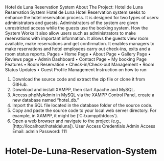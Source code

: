 Hotel de Luna Reservation System
About The Project: Hotel de Luna Reservation System
Hotel de Luna Hotel Reservation system seeks to enhance the hotel reservation process. It is designed for two types of users: administrators and guests. Administrators of the system are given unrestricted access while the guests use the booking system.
How the System Works
It also allow users such as administrators to make reservations with important information. It allows the guests view room available, make reservations and get confirmation. It enables managers to make reservations and hotel employees carry out check-ins, exits and a room status reports.
Pages
•	Home Page
•	About Page
•	Gallery Page
•	Reviews page
•	Admin Dashboard
•	Contact Page
•	My booking Page
Features
•	Room Reservation 
•	Check-in/Check-out Management
•	Room Status Updates
•	Guest Profile Management
Instruction on how to run
1. Download the source code and extract the zip file or clone it from GitHub.
2. Download and install XAMPP, then start Apache and MySQL.
3. Access phpMyAdmin in MySQL via the XAMPP Control Panel, create a new database named “hotel_db.”
4. Import the SQL file located in the database folder of the source code.
5. Copy and paste the source code to your local web server directory. For example, in XAMPP, it might be (‘C:\xampp\htdocs’).
6. Open a web browser and navigate to the project (e.g., [http://localhost/hoteldeluna]).
User Access Credentials
Admin Access
Email: admin
Password: 111
# Hotel-De-Luna-Reservation-System
